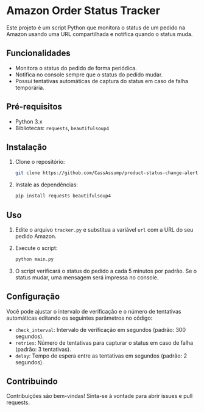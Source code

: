 # Amazon Order Status Tracker

Este projeto é um script Python que monitora o status de um pedido na Amazon usando uma URL compartilhada e notifica quando o status muda.


## Funcionalidades

- Monitora o status do pedido de forma periódica.
- Notifica no console sempre que o status do pedido mudar.
- Possui tentativas automáticas de captura do status em caso de falha temporária.

## Pré-requisitos

- Python 3.x
- Bibliotecas: `requests`, `beautifulsoup4`

## Instalação

1. Clone o repositório:

    ```bash
    git clone https://github.com/CassAssump/product-status-change-alert
    ```

2. Instale as dependências:

    ```bash
    pip install requests beautifulsoup4
    ```

## Uso

1. Edite o arquivo `tracker.py` e substitua a variável `url` com a URL do seu pedido Amazon.
2. Execute o script:

    ```bash
    python main.py
    ```

3. O script verificará o status do pedido a cada 5 minutos por padrão. Se o status mudar, uma mensagem será impressa no console.

## Configuração

Você pode ajustar o intervalo de verificação e o número de tentativas automáticas editando os seguintes parâmetros no código:

- `check_interval`: Intervalo de verificação em segundos (padrão: 300 segundos).
- `retries`: Número de tentativas para capturar o status em caso de falha (padrão: 3 tentativas).
- `delay`: Tempo de espera entre as tentativas em segundos (padrão: 2 segundos).

## Contribuindo

Contribuições são bem-vindas! Sinta-se à vontade para abrir issues e pull requests.

